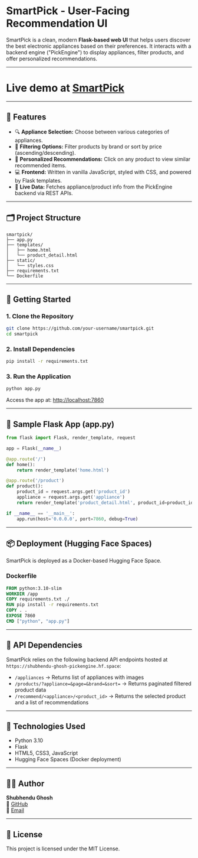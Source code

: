 
# SmartPick - User-Facing Recommendation UI

SmartPick is a clean, modern **Flask-based web UI** that helps users discover the best electronic appliances based on their preferences. It interacts with a backend engine ("PickEngine") to display appliances, filter products, and offer personalized recommendations.

---
# Live demo at [SmartPick](https://shubhendu-ghosh-smartpick.hf.space)

---

## 🧠 Features

- 🔍 **Appliance Selection:** Choose between various categories of appliances.
- 🎯 **Filtering Options:** Filter products by brand or sort by price (ascending/descending).
- 🤖 **Personalized Recommendations:** Click on any product to view similar recommended items.
- 💻 **Frontend:** Written in vanilla JavaScript, styled with CSS, and powered by Flask templates.
- 🧪 **Live Data:** Fetches appliance/product info from the PickEngine backend via REST APIs.

---

## 🗂️ Project Structure

```
smartpick/
├── app.py
├── templates/
│   ├── home.html
│   └── product_detail.html
├── static/
│   └── styles.css
├── requirements.txt
└── Dockerfile
```

---

## 🚀 Getting Started

### 1. Clone the Repository

```bash
git clone https://github.com/your-username/smartpick.git
cd smartpick
```

### 2. Install Dependencies

```bash
pip install -r requirements.txt
```

### 3. Run the Application

```bash
python app.py
```

Access the app at: [http://localhost:7860](http://localhost:7860)


---

## 🧾 Sample Flask App (app.py)

```python
from flask import Flask, render_template, request

app = Flask(__name__)

@app.route('/')
def home():
    return render_template('home.html')

@app.route('/product')
def product():
    product_id = request.args.get('product_id')
    appliance = request.args.get('appliance')
    return render_template('product_detail.html', product_id=product_id, appliance=appliance)

if __name__ == '__main__':
    app.run(host='0.0.0.0', port=7860, debug=True)
```

---

## 📦 Deployment (Hugging Face Spaces)

SmartPick is deployed as a Docker-based Hugging Face Space.

### Dockerfile

```dockerfile
FROM python:3.10-slim
WORKDIR /app
COPY requirements.txt ./
RUN pip install -r requirements.txt
COPY . .
EXPOSE 7860
CMD ["python", "app.py"]
```

---

## 🔗 API Dependencies

SmartPick relies on the following backend API endpoints hosted at `https://shubhendu-ghosh-pickengine.hf.space`:

- `/appliances` → Returns list of appliances with images
- `/products/?appliance=&page=&brand=&sort=` → Returns paginated filtered product data
- `/recommend/<appliance>/<product_id>` → Returns the selected product and a list of recommendations

---

## 🧠 Technologies Used

- Python 3.10
- Flask
- HTML5, CSS3, JavaScript
- Hugging Face Spaces (Docker deployment)

---

## 👨‍💻 Author

**Shubhendu Ghosh**  
🔗 [GitHub](https://github.com/shubhendu-ghosh-DS)  
📧 [Email](mailto:shubhendughosh00@gmail.com)

---

## 📄 License

This project is licensed under the MIT License.
```
